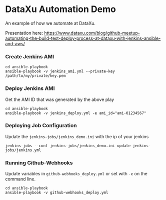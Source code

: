 # DataXu Automation Demo
An example of how we automate at DataXu.

Presentation here: https://www.dataxu.com/blog/github-meetup-automating-the-build-test-deploy-process-at-dataxu-with-jenkins-ansible-and-aws/

### Create Jenkins AMI
```
cd ansible-playbook
ansible-playbook -v jenkins_ami.yml --private-key /path/to/my/private/key.pem
```

### Deploy Jenkins AMI
Get the AMI ID that was generated by the above play
```
cd ansible-playbook
ansible-playbook -v jenkins_deploy.yml -e ami_id="ami-01234567"
```

### Deploying Job Configuration
Update the `jenkins-jobs/jenkins_demo.ini` with the ip of your jenkins
```
jenkins-jobs --conf jenkins-jobs/jenkins_demo.ini update jenkins-jobs/jenkins.yml 
```

### Running Github-Webhooks
Update variables in `github-webhooks_deploy.yml` or set with `-e` on the command line.
```
cd ansible-playbook
ansible-playbook -v github-webhooks_deploy.yml
```
